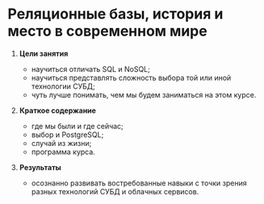 # Реляционные базы, история и место в современном мире
1. <b>Цели занятия</b>
    * научиться отличать SQL и NoSQL;
    * научиться представлять сложность выбора той или иной технологии СУБД;
    * чуть лучше понимать, чем мы будем заниматься на этом курсе.

1. <b>Краткое содержание</b>
    * где мы были и где сейчас;
    * выбор и PostgreSQL;
    * случай из жизни;
    * программа курса.

1. <b>Результаты</b>
    * осознанно развивать востребованные навыки с точки зрения разных технологий СУБД и облачных сервисов.
